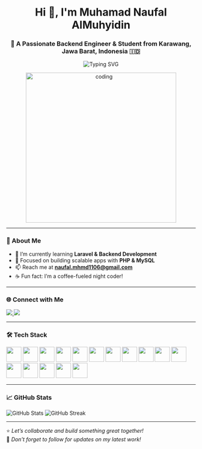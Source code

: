 <h1 align="center">Hi 👋, I'm Muhamad Naufal AlMuhyidin</h1>
<h3 align="center">🚀 A Passionate Backend Engineer & Student from Karawang, Jawa Barat, Indonesia 🇮🇩</h3>

<p align="center">
  <img src="https://readme-typing-svg.demolab.com?font=Fira+Code&duration=3000&pause=500&color=00BFFF&center=true&vCenter=true&width=435&lines=Laravel+Enthusiast+%F0%9F%92%BB;Always+Learning+New+Things+%F0%9F%93%9A;Welcome+to+My+GitHub+Profile+%F0%9F%91%8B" alt="Typing SVG" />
</p>

<p align="center">
  <img src="https://i.pinimg.com/originals/54/e3/7d/54e37d8074ebcde1d96c77d7b2a7f310.gif" alt="coding" width="400"/>
</p>

---

### 📌 About Me
- 🌱 I’m currently learning **Laravel & Backend Development**  
- 🧠 Focused on building scalable apps with **PHP & MySQL**  
- 📫 Reach me at **naufal.mhmd1106@gmail.com**  
- ☕ Fun fact: I’m a coffee-fueled night coder!

---

### 🌐 Connect with Me
<p>
  <a href="https://www.linkedin.com/in/usernameanda/" target="_blank">
    <img src="https://img.shields.io/badge/LinkedIn-%230077B5.svg?&style=flat-square&logo=linkedin&logoColor=white" />
  </a>
  <a href="https://wa.me/6281573635413" target="_blank">
    <img src="https://img.shields.io/badge/WhatsApp-%2325D366.svg?&style=flat-square&logo=whatsapp&logoColor=white" />
  </a>
</p>

---

### 🛠️ Tech Stack
<p>
  <img src="https://cdn.jsdelivr.net/gh/devicons/devicon/icons/php/php-original.svg" width="40" height="40"/>
  <img src="https://cdn.jsdelivr.net/gh/devicons/devicon/icons/laravel/laravel-plain.svg" width="40" height="40"/>
  <img src="https://cdn.jsdelivr.net/gh/devicons/devicon/icons/mysql/mysql-original-wordmark.svg" width="40" height="40"/>
  <img src="https://cdn.jsdelivr.net/gh/devicons/devicon/icons/html5/html5-original.svg" width="40" height="40"/>
  <img src="https://cdn.jsdelivr.net/gh/devicons/devicon/icons/css3/css3-original.svg" width="40" height="40"/>
  <img src="https://cdn.jsdelivr.net/gh/devicons/devicon/icons/javascript/javascript-original.svg" width="40" height="40"/>
  <img src="https://cdn.jsdelivr.net/gh/devicons/devicon/icons/bootstrap/bootstrap-plain.svg" width="40" height="40"/>
  <img src="https://cdn.jsdelivr.net/gh/devicons/devicon/icons/codeigniter/codeigniter-plain.svg" width="40" height="40"/>
  <img src="https://cdn.jsdelivr.net/gh/devicons/devicon/icons/postman/postman-original.svg" width="40" height="40"/>
  <img src="https://cdn.jsdelivr.net/gh/devicons/devicon/icons/firebase/firebase-plain.svg" width="40" height="40"/>
  <img src="https://cdn.jsdelivr.net/gh/devicons/devicon/icons/flutter/flutter-original.svg" width="40" height="40"/>
  <img src="https://cdn.jsdelivr.net/gh/devicons/devicon/icons/googlecloud/googlecloud-original.svg" width="40" height="40"/>
  <img src="https://cdn.jsdelivr.net/gh/devicons/devicon/icons/vagrant/vagrant-original.svg" width="40" height="40"/>
  <img src="https://cdn.jsdelivr.net/gh/devicons/devicon/icons/vscode/vscode-original.svg" width="40" height="40"/>
  <img src="https://cdn.jsdelivr.net/gh/devicons/devicon/icons/github/github-original.svg" width="40" height="40"/>
  <img src="https://cdn.jsdelivr.net/gh/devicons/devicon/icons/photoshop/photoshop-plain.svg" width="40" height="40"/>
</p>

---

### 📈 GitHub Stats
<p>
  <img src="https://github-readme-stats.vercel.app/api?username=muhamad-naufal-666&show_icons=true&theme=tokyonight" alt="GitHub Stats" />
  <img src="https://github-readme-streak-stats.herokuapp.com/?user=muhamad-naufal-666&theme=tokyonight" alt="GitHub Streak" />
</p>

---

⭐ _Let’s collaborate and build something great together!_  
🔔 _Don’t forget to follow for updates on my latest work!_
